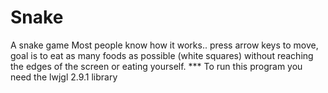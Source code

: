 # Snake
A snake game
Most people know how it works..
press arrow keys to move, goal is to eat as many foods as possible (white squares) without reaching the edges of the screen or eating yourself.
*** To run this program you need the lwjgl 2.9.1 library
